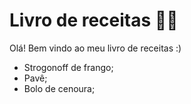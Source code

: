 # Livro de receitas :man_cook:

Olá! Bem vindo ao meu livro de receitas :)

- Strogonoff de frango;
- Pavê;
- Bolo de cenoura;

